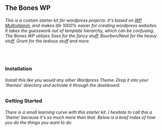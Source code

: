 <h2>The Bones WP</h2>

<h6>This is a custom starter kit for wordpress projects. It's based on <a href="https://github.com/stefanerickson/wp-multivitamin" target="_blank">WP Multivitamin</a>, and makes life 1000% easier for creating wordpress websites. It takes the guesswork out of template hierarchy, which can be confusing. The Bones WP utilizes Sass for the fancy stuff, Bourbon/Neat for the heavy stuff, Grunt for the tedious stuff and more.</h6>

<br>
<h3>Installation</h3>
<h6>Install this like you would any other Wordpress Theme. Drop it into your 'themes' directory and activate it through the dashboard.</h6>


<h3>Getting Started</h3>
<h6>There is a small learning curve with this starter kit. I hesitate to call this a 'theme' because it's so much more than that. Below is a brief index of how you do the things you want to do.</h6>
